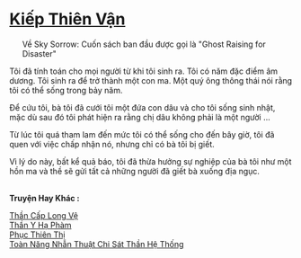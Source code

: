 <a href="https://truyentiki.com/kiep-thien-van.33808/" title="Kiếp Thiên Vận"><h1>Kiếp Thiên Vận</h1></a><div style="display:table"><img align="right" style="float: left; padding: 10px;" src="https://truyentiki.com/images/story/200x260/33808.jpg" alt="">Về Sky Sorrow: Cuốn sách ban đầu được gọi là "Ghost Raising for Disaster" <p></p> Tôi đã tính toán cho mọi người từ khi tôi sinh ra. Tôi có năm đặc điểm âm dương. Tôi sinh ra để trở thành một con ma. Một quý ông thông thái nói rằng tôi có thể sống trong bảy năm. <p></p> Để cứu tôi, bà tôi đã cưới tôi một đứa con dâu và cho tôi sống sinh nhật, mặc dù sau đó tôi phát hiện ra rằng chị dâu không phải là một người ... <p></p> Từ lúc tôi quá tham lam đến mức tôi có thể sống cho đến bây giờ, tôi đã quen với việc chấp nhận nó, nhưng chỉ có bà tôi bị giết. <p></p> Vì lý do này, bất kể quả báo, tôi đã thừa hưởng sự nghiệp của bà tôi như một hồn ma và thề sẽ gửi tất cả những người đã giết bà xuống địa ngục.</div><p><br><b>Truyện Hay Khác :</b></p><a href="https://truyentiki.com/than-cap-long-ve.33807/" alt="Thần Cấp Long Vệ">Thần Cấp Long Vệ</a><br/><a href="https://github.com/nownovels/top500/tree/master/truyenhay/33910/" alt="Thần Y Hạ Phàm">Thần Y Hạ Phàm</a><br/><a href="https://github.com/nownovels/top500/tree/master/truyenhay/33869/" alt="Phục Thiên Thị">Phục Thiên Thị</a><br/><a href="https://www.plurk.com/p/numuqr" alt="Toàn Năng Nhẫn Thuật Chi Sát Thần Hệ Thống">Toàn Năng Nhẫn Thuật Chi Sát Thần Hệ Thống</a><br/>